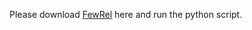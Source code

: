 Please download <u>[FewRel](https://github.com/thunlp/FewRel/tree/master/data)</u> here and run the python script.